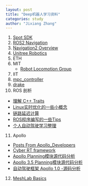 ```yaml
---
layout: post
title: "Deep机器人学习资料"
categories: study
author: "Jixiang Zhang"
---
```


1. [Spot SDK](https://github.com/boston-dynamics/spot-sdk)
2. [ROS2 Navigation](https://github.com/ros-planning/navigation2)
3. [Navigation2 Overview](https://roscon.ros.org/2019/talks/roscon2019_navigation2_overview_final.pdf)
4. [Unitree Robotics](https://github.com/unitreerobotics)
5. ETH
6. MIT
   - [Robot Locomotion Group](http://groups.csail.mit.edu/locomotion/index.html)
7. IIT
8. [mpc_controller](https://github.com/google-research/motion_imitation/tree/master/mpc_controller)
9. [drake](https://drake.mit.edu/index.html)
10. ROS 剖析
   - [理解 C++ Traits](https://blog.formalscience.com/2018/05/02/2018-05-12_理解_C++_Traits/)
   - [Linux实时优化的一些小概念](http://blog.iotwrt.com/os/2019/03/21/realtime/)
   - [链路延迟计算](http://blog.iotwrt.com/os/2019/03/21/sech2/)
   - [ROS程序编写的一些Tips](http://blog.iotwrt.com/os/2019/03/20/ros/)
   - [个人自动驾驶学习整理](http://blog.iotwrt.com/os/2019/03/11/study-auto/)
11. Apollo
   - [Posts From Apollo_Developers](https://github.com/zhxt/apollo/wiki/Posts-From-Apollo_Developers)
   - [Cyber RT framework](https://cyber-rt.readthedocs.io/en/latest/)
   - [Apollo Planning模块源代码分析](https://blog.csdn.net/davidhopper/article/details/79176505)
   - [Apollo 3.5 Planning模块源代码分析](https://blog.csdn.net/davidhopper/article/details/89360385)
   - [自动驾驶框架 Apollo 1.0 -源码分析](https://zhuanlan.zhihu.com/p/28708170)
12. [MeshLab Basics](https://www.youtube.com/playlist?list=PL8B1E816EAE236B4D)